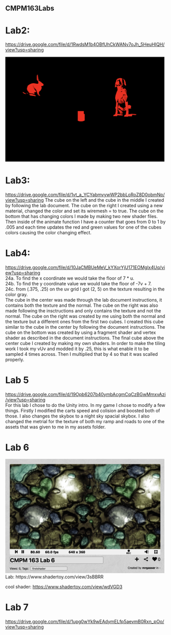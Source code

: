 ## CMPM163Labs
# Lab2:
https://drive.google.com/file/d/1RwdsM1b4OBfUhCkWANv7oJh_5HeuHIQH/view?usp=sharing

<img src= "lab2/part2_scene_screenshot.png" width=500 >

# Lab3:
https://drive.google.com/file/d/1vt_a_YCYabmvywWP2bbLoRoZ8D0obmNp/view?usp=sharing
The cube on the left and the cube in the middle I created by following the lab document. The cube on the right I created using a new material, changed the color and set its wiremesh = to true. The cube on the bottom that has changing colors I made by making two new shader files. Then inside of the animate function I have a counter that goes from 0 to 1 by .005 and each time updates the red and green values for one of the cubes colors causing the color changing effect.

# Lab4:
https://drive.google.com/file/d/10JaCMBUeMeV_kYXorYjU171EOMglx4Uq/view?usp=sharing  
24a. To find the x coordinate we would take the floor of 7 * u.  
24b. To find the y coordinate value we would take the floor of -7v + 7.  
24c. from (.375, .25) on the uv grid I got (2, 5) on the texture resulting in the color gray.  
The cube in the center was made through the lab document instructions, it contains both the texture and the normal. The cube on the right was also made following the insctructions and only contains the texture and not the normal. The cube on the right was created by me using both the normal and the texture but a different ones from the first two cubes. I created this cube similar to the cube in the center by following the document instructions. The cube on the bottom was created by using a fragment shader and vertex shader as described in the document instructions. The final cube above the center cube I created by making my own shaders. In order to make the tiling work I took my vUv and modded it by .25, this is what enable it to be sampled 4 times across. Then I multiplied that by 4 so that it was scalled properly.
  
# Lab 5  
https://drive.google.com/file/d/19Opb6207b40ymbAcgmCqCzBGwMmxvAzi/view?usp=sharing  
For this lab I chose to do the Unity intro. In my game I chose to modify a few things. Firstly I modified the carts speed and colision and boosted both of those. I also changes the skybox to a night sky spacial skybox. I also changed the metrial for the texture of both my ramp and roads to one of the assets that was given to me in my assets folder.  

# Lab 6  

<img src= "lab6/Screen%20Shot%202020-05-12%20at%203.30.14%20PM.png" width=500 >  
Lab: https://www.shadertoy.com/view/3sBBRR    

cool shader: https://www.shadertoy.com/view/wdVGD3  

# Lab 7  

https://drive.google.com/file/d/1upg0wYk9wEAdymELfp5aevmB0Rxn_pOo/view?usp=sharing  


